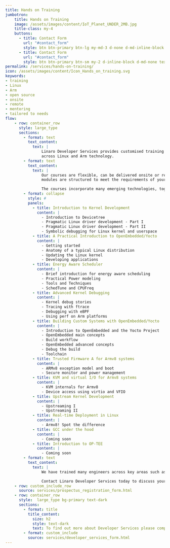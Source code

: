 ```yaml
---
title: Hands on Training
jumbotron:
    title: Hands on Training
    image: /assets/images/content/IoT_Planet_UNDER_2MB.jpg
    title-class: my-4
    buttons:
      - title: Contact Form
        url: "#contact_form"
        style: btn btn-primary btn-lg my-md-3 d-none d-md-inline-block text-uppercase ds_contact_form_btn
      - title: Contact Form
        url: "#contact_form"
        style: btn btn-primary btn-sm my-2 d-inline-block d-md-none text-uppercase ds_contact_form_btn
permalink: /services/hands-on-training/
icon: /assets/images/content/Icon_Hands_on_training.svg
keywords: 
- training
- Linux
- Arm
- open source
- onsite
- remote
- mentoring
- tailored to needs
flow:
    - row: container_row
      style: large_type
      sections:
        - format: text
          text_content:
            text: |
                Linaro Developer Services provides customised training on a variety of topics. Moreover we provide expert instructors who are real world engineers and are specialists in delivering hands-on training
                across Linux and Arm technology.
        - format: text
          text_content:
            text: |
                Our courses are flexible, can be delivered onsite or remotely and tailored to the member’s exact needs if preferred. All training
                modules are structured to meet the requirements of your team. Mentoring can also be provided.

                The courses incorporate many emerging technologies, together with the latest best practices. Topics include: -
        - format: collapse
          style: #
          panels:
            - title: Introduction to Kernel Development
              content: |
                - Introduction to Devicetree
                - Pragmatic Linux driver development - Part I
                - Pragmatic Linux driver development - Part II
                - Symbolic debugging for Linux kernel and userspace
            - title: A Practical Introduction to OpenEmbedded/Yocto
              content: |
                - Getting started
                - Anatomy of a typical Linux distribution
                - Updating the Linux kernel
                - Developing applications
            - title: Energy Aware Scheduler
              content: |
                - Brief introduction for energy aware scheduling
                - Practical Power modeling
                - Tools and Techniques
                - SchedTune and CPUFreq
            - title: Advanced Kernel Debugging
              content: |
                - Kernel debug stories
                - Tracing with ftrace
                - Debugging with eBPF
                - Using perf on Arm platforms
            - title: Building Custom Systems with OpenEmbedded/Yocto
              content: |
                - Introduction to OpenEmbedded and the Yocto Project
                - OpenEmbedded main concepts
                - Build workflow
                - OpenEmbedded advanced concepts
                - Debug the build
                - Toolchain
            - title: Trusted Firmware A for Armv8 systems
              content: |
                - ARMv8 exception model and boot
                - Secure monitor and power management
            - title: KVM and virtual I/O for Armv8 systems
              content: |
                - KVM internals for Armv8
                - Device access using virtio and VFIO
            - title: Upstream Kernel Development
              content: |
                - Upstreaming I
                - Upstreaming II
            - title: Real-time Deployment in Linux
              content: |
                - Armv8! Spot the difference
            - title: GCC under the hood
              content: |
                - Coming soon
            - title: Introduction to OP-TEE
              content: |
                - Coming soon
        - format: text
          text_content:
            text: |
                We have trained many engineers across key areas such as OP-TEE, Energy Aware Scheduler, Arm Trusted Firmware, Power Management and Open Source development to name but a few.

                Contact Linaro Developer Services today to discuss your specific training requirements.
    - row: custom_include_row
      source: services/prospectus_registration_form.html
    - row: container_row
      style:  large_type bg-primary text-dark
      sections:
        - format: title
          title_content:
            size: h2
            style: text-dark
            text: To find out more about Developer Services please complete this form
        - format: custom_include
          source: services/developer_services_form.html
---
```

